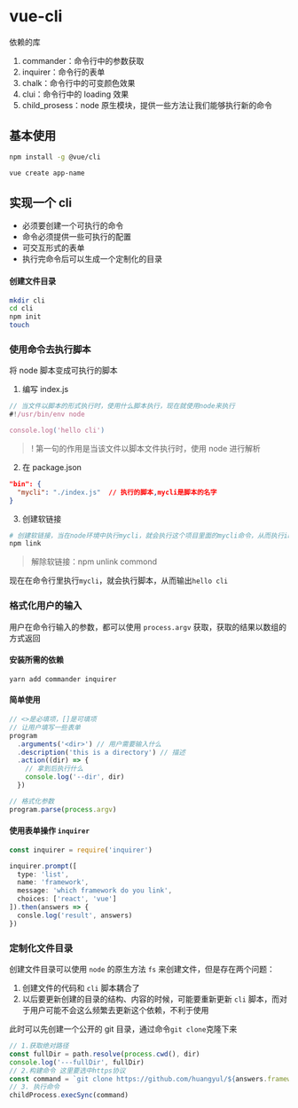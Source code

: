 # vue-cli

依赖的库

1. commander：命令行中的参数获取
2. inquirer：命令行的表单
3. chalk：命令行中的可变颜色效果
4. clui：命令行中的 loading 效果
5. child_prosess：node 原生模块，提供一些方法让我们能够执行新的命令

## 基本使用

```bash
npm install -g @vue/cli

vue create app-name
```

## 实现一个 cli

- 必须要创建一个可执行的命令
- 命令必须提供一些可执行的配置
- 可交互形式的表单
- 执行完命令后可以生成一个定制化的目录

#### 创建文件目录

```bash
mkdir cli
cd cli
npm init
touch
```

### 使用命令去执行脚本

将 node 脚本变成可执行的脚本

1. 编写 index.js

```js
// 当文件以脚本的形式执行时，使用什么脚本执行，现在就使用node来执行
#!/usr/bin/env node

console.log('hello cli')
```

> ! 第一句的作用是当该文件以脚本文件执行时，使用 node 进行解析

2. 在 package.json

```json
"bin": {
  "mycli": "./index.js"  // 执行的脚本,mycli是脚本的名字
}
```

3. 创建软链接

```bash
# 创建软链接，当在node环境中执行mycli，就会执行这个项目里面的mycli命令，从而执行index.js
npm link
```

> 解除软链接：npm unlink commond

现在在命令行里执行`mycli`，就会执行脚本，从而输出`hello cli`

### 格式化用户的输入

用户在命令行输入的参数，都可以使用 `process.argv` 获取，获取的结果以数组的方式返回

#### 安装所需的依赖

`yarn add commander inquirer`

#### 简单使用

```js
// <>是必填项，[]是可填项
// 让用户填写一些表单
program
  .arguments('<dir>') // 用户需要输入什么
  .description('this is a directory') // 描述
  .action((dir) => {
    // 拿到后执行什么
    console.log('--dir', dir)
  })

// 格式化参数
program.parse(process.argv)
```

#### 使用表单操作 `inquirer`

```js
const inquirer = require('inquirer')

inquirer.prompt([
  type: 'list',
  name: 'framework',
  message: 'which framework do you link',
  choices: ['react', 'vue']
]).then(answers => {
  consle.log('result', answers)
})
```

### 定制化文件目录

创建文件目录可以使用 `node` 的原生方法 `fs` 来创建文件，但是存在两个问题：

1. 创建文件的代码和 `cli` 脚本耦合了
2. 以后要更新创建的目录的结构、内容的时候，可能要重新更新 `cli` 脚本，而对于用户可能不会这么频繁去更新这个依赖，不利于使用

此时可以先创建一个公开的 git 目录，通过命令`git clone`克隆下来

```js
// 1.获取绝对路径
const fullDir = path.resolve(process.cwd(), dir)
console.log('---fullDir', fullDir)
// 2.构建命令 这里要选中https协议
const command = `git clone https://github.com/huangyul/${answers.framework}-xxx.git} ${fullDir}`
// 3. 执行命令
childProcess.execSync(command)
```
